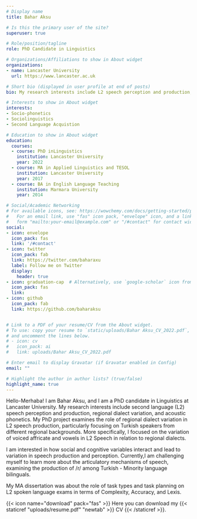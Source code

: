```yaml
---
# Display name
title: Bahar Aksu

# Is this the primary user of the site?
superuser: true

# Role/position/tagline
role: PhD Candidate in Linguistics

# Organizations/Affiliations to show in About widget
organizations:
- name: Lancaster University
  url: https://www.lancaster.ac.uk

# Short bio (displayed in user profile at end of posts)
bio: My research interests include L2 speech perception and production, regional dialect variation, and acoustic phonetics.

# Interests to show in About widget
interests:
- Socio-phonetics
- Sociolinguistics
- Second Language Acquistion

# Education to show in About widget
education:
  courses:
  - course: PhD inLinguistics
    institution: Lancaster University
    year: 2022
  - course: MA in Applied Linguistics and TESOL
    institution: Lancaster University
    year: 2017
  - course: BA in English Language Teaching
    institution: Marmara University
    year: 2014

# Social/Academic Networking
# For available icons, see: https://wowchemy.com/docs/getting-started/page-builder/#icons
#   For an email link, use "fas" icon pack, "envelope" icon, and a link in the
#   form "mailto:your-email@example.com" or "/#contact" for contact widget.
social:
- icon: envelope
  icon_pack: fas
  link: '/#contact'
- icon: twitter
  icon_pack: fab
  link: https://twitter.com/baharaxu
  label: Follow me on Twitter
  display:
    header: true
- icon: graduation-cap  # Alternatively, use `google-scholar` icon from `ai` icon pack
  icon_pack: fas
  link: 
- icon: github
  icon_pack: fab
  link: https://github.com/baharaksu


# Link to a PDF of your resume/CV from the About widget.
# To use: copy your resume to `static/uploads/Bahar Aksu_CV_2022.pdf`, enable `ai` icons in `params.toml`,
# and uncomment the lines below.
# - icon: cv
#   icon_pack: ai
#   link: uploads/Bahar Aksu_CV_2022.pdf

# Enter email to display Gravatar (if Gravatar enabled in Config)
email: ""

# Highlight the author in author lists? (true/false)
highlight_name: true
---
```


Hello-Merhaba! I am Bahar Aksu, and I am a PhD candidate in Linguistics at Lancaster University. My research interests include second language (L2) speech perception and production, regional dialect variation, and acoustic phonetics. My PhD project examines the role of regional dialect variation in L2 speech production, particularly focusing on Turkish speakers from different regional backgrounds. More specifically, I focused on the variation of voiced affricate and vowels in L2 Speech in relation to regional dialects. 

I am interested in how social and cognitive variables interact and lead to variation in speech production and perception. Currently,I am challenging myself to learn more about the articulatory mechanisms of speech, examining the production of /r/ among Turkish - Minority language bilinguals. 

My MA dissertation was about the role of task types and task planning on L2 spoken language exams in terms of Complexity, Accuracy, and Lexis.

{{< icon name="download" pack="fas" >}} Here you can download my {{< staticref "uploads/resume.pdf" "newtab" >}} CV {{< /staticref >}}.
